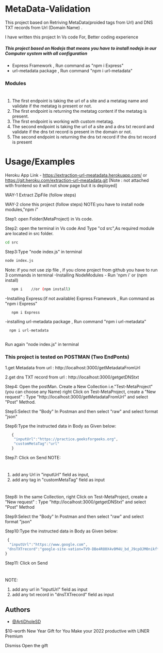 
#  MetaData-Validation



 This project based on Retriving MetaData(proided tags from Url) and DNS TXT records from Url (Domain Name) .

 I have written this project In Vs code For, Better coding experience

##### This project based on Nodejs that means you have to install nodejs in our Computer system with all configuration
   - Express Framework , Run command as "npm i Express"
   - url-metadata package , Run command "npm i url-metadata"
  
 ### Modules
 #
1.	The first endpoint is taking the url of a site and a metatag name and validate if the metatag is present or not.
2.	The first endpoint is returning the metatag content if the metatag is present.
3.	The first endpoint is working with custom metatag.
4.	The second endpoint is taking the url of a site and a dns txt record and validate if the dns txt record is present in the domain or not.
5.	The second endpoint is returning the dns txt record if the dns txt record is present



# Usage/Examples
 
Heroku App Link - https://extraction-url-meatadata.herokuapp.com/
or https://git.heroku.com/extraction-url-meatadata.git   [Note : not attached with frontend so it will not show page but it is deployed]

WAY-1
 Extract ZipFile (follow steps)
 
WAY-2
clone this project (follow steps) NOTE:you have to install node modules,"npm i"

Step1:  open Folder(MetaProject) in Vs code.

Step2:  open the terminal in Vs code And Type "cd src",As required module are located in src folder.
```bash
cd src
```

Step3:Type "node index.js" in terminal 

```bash
node index.js
```
Note: if you not use zip file , if you clone project from github you have to run 3 commands in terminal
-Installing NodeModules - Run 'npm i' or (npm install)

```bash
   npm i    //or (npm install)
  ```
-Installing Express:(if not available)
Express Framework , Run command as "npm i Express"
```bash
   npm i Express  
  ```
-installing  url-metadata package , Run command "npm i url-metadata"

```bash
  npm i url-metadata
  
  ```
Run again "node index.js" in terminal 


### This project is tested on POSTMAN (Two EndPonts)
   1.get Metadata from url : http://localhost:3000/getMetadataFromUrl
   
  2.get dns TXT record from url : http://localhost:3000/getgetDNStxt

Step4:    Open the postMan.
      Create a New Collection i.e."Test-MetaProject"(you can choose any Name) 
      right Click on Test-MetaProject,
      create a "New request" : Type "http://localhost:3000/getMetadataFromUrl" and select  "Post" Method.


Step5:Select the "Body" In Postman and then select "raw" and select format "json"

Step6:Type the instructed data in Body as Given below:

```javascript 
   {
    "inputUrl":"https://practice.geeksforgeeks.org",
    "customMetaTag":"url"
   }

```


Step7: Click on Send 
NOTE: 
#
1. add any Url in "inputUrl" field as input, 
2. add any tag in "customMetaTag" field as input

#
Step8: In the same Collection, right Click on Test-MetaProject, 
create a "New request" : Type "http://localhost:3000/getgetDNStxt" and select  "Post" Method 

Step9:Select the "Body" In Postman and then select "raw" and select format "json"

Step10:Type the instructed data in Body as Given below:
   
   ```javascript 
    {
     "inputUrl":"https://www.google.com",
    "dnsTXTrecord":"google-site-vation=TV9-DBe4R80X4v0M4U_bd_J9cpOJM0nikft0jAgjmsQ"
  }


```
  
Step11: Click on Send 
#
NOTE: 
1. add any url in "inputUrl" field as input
2. add any txt record in "dnsTXTrecord" field as input



## Authors

- [@ArtiDholeSD](https://www.github.com/octokatherine)

$10-worth New Year Gift for You
Make your 2022 productive
with LINER Premium

Dismiss
Open the gift
